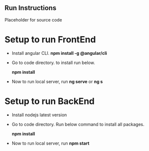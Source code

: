 ## Run Instructions
Placeholder for source code

# Setup to run FrontEnd

- Install angular CLI. 
  **npm install -g @angular/cli**

- Go to code directory. to install run below.

  **npm install**

- Now to run local server, run **ng serve** or **ng s**


# Setup to run BackEnd

- Install nodejs latest version
 
- Go to code directory. Run below command to install all packages.

  **npm install**

- Now to run local server, run **npm start**